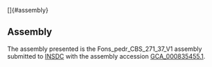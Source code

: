 []{#assembly}

Assembly
--------

The assembly presented is the Fons\_pedr\_CBS\_271\_37\_V1 assembly
submitted to [INSDC](http://www.insdc.org) with the assembly accession
[GCA\_000835455.1](http://www.ebi.ac.uk/ena/data/view/GCA_000835455.1).
